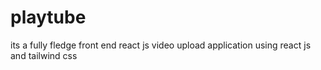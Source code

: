 # playtube
its a fully fledge front end react js video upload application using react js and tailwind css
